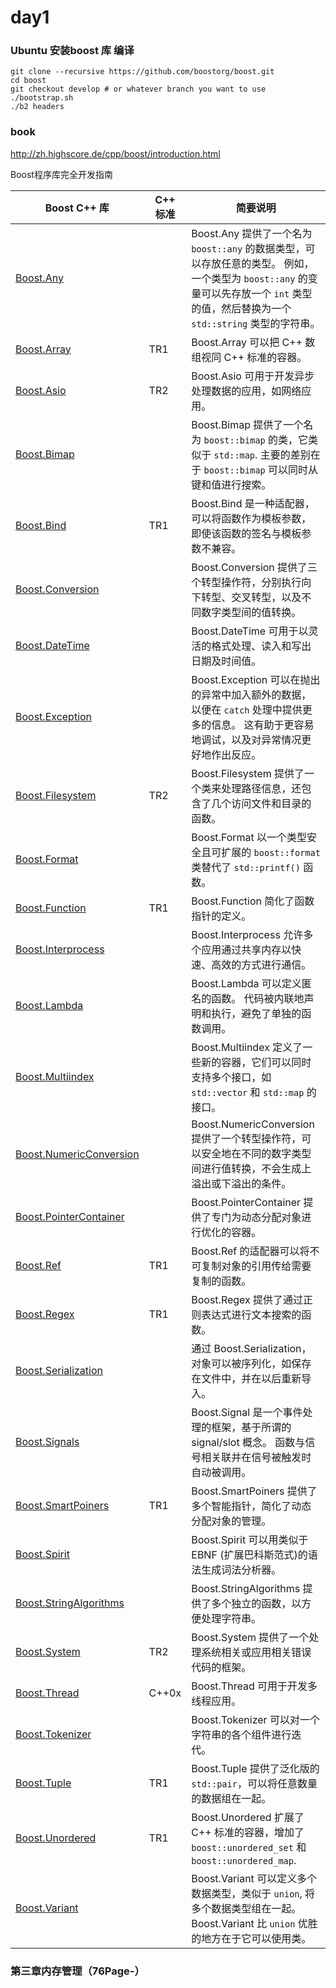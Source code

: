 # day1 

### Ubuntu 安装boost 库 编译

```
git clone --recursive https://github.com/boostorg/boost.git
cd boost
git checkout develop # or whatever branch you want to use
./bootstrap.sh
./b2 headers
```

### book

http://zh.highscore.de/cpp/boost/introduction.html

Boost程序库完全开发指南

| Boost C++ 库                                                 | C++ 标准 | 简要说明                                                     |
| ------------------------------------------------------------ | -------- | ------------------------------------------------------------ |
| [Boost.Any](http://zh.highscore.de/cpp/boost/datastructures.html#datastructures_any) |          | Boost.Any 提供了一个名为 `boost::any` 的数据类型，可以存放任意的类型。 例如，一个类型为 `boost::any` 的变量可以先存放一个 `int` 类型的值，然后替换为一个 `std::string` 类型的字符串。 |
| [Boost.Array](http://zh.highscore.de/cpp/boost/containers.html#containers_array) | TR1      | Boost.Array 可以把 C++ 数组视同 C++ 标准的容器。             |
| [Boost.Asio](http://zh.highscore.de/cpp/boost/asio.html)     | TR2      | Boost.Asio 可用于开发异步处理数据的应用，如网络应用。        |
| [Boost.Bimap](http://zh.highscore.de/cpp/boost/containers.html#containers_bimap) |          | Boost.Bimap 提供了一个名为 `boost::bimap` 的类，它类似于 `std::map`. 主要的差别在于 `boost::bimap` 可以同时从键和值进行搜索。 |
| [Boost.Bind](http://zh.highscore.de/cpp/boost/functionobjects.html#functionobjects_bind) | TR1      | Boost.Bind 是一种适配器，可以将函数作为模板参数，即使该函数的签名与模板参数不兼容。 |
| [Boost.Conversion](http://zh.highscore.de/cpp/boost/castoperators.html#castoperators_conversion) |          | Boost.Conversion 提供了三个转型操作符，分别执行向下转型、交叉转型，以及不同数字类型间的值转换。 |
| [Boost.DateTime](http://zh.highscore.de/cpp/boost/datetime.html) |          | Boost.DateTime 可用于以灵活的格式处理、读入和写出日期及时间值。 |
| [Boost.Exception](http://zh.highscore.de/cpp/boost/errorhandling.html#errorhandling_exception) |          | Boost.Exception 可以在抛出的异常中加入额外的数据，以便在 `catch` 处理中提供更多的信息。 这有助于更容易地调试，以及对异常情况更好地作出反应。 |
| [Boost.Filesystem](http://zh.highscore.de/cpp/boost/filesystem.html) | TR2      | Boost.Filesystem 提供了一个类来处理路径信息，还包含了几个访问文件和目录的函数。 |
| [Boost.Format](http://zh.highscore.de/cpp/boost/stringhandling.html#stringhandling_format) |          | Boost.Format 以一个类型安全且可扩展的 `boost::format` 类替代了 `std::printf()` 函数。 |
| [Boost.Function](http://zh.highscore.de/cpp/boost/functionobjects.html#functionobjects_function) | TR1      | Boost.Function 简化了函数指针的定义。                        |
| [Boost.Interprocess](http://zh.highscore.de/cpp/boost/interprocesscommunication.html) |          | Boost.Interprocess 允许多个应用通过共享内存以快速、高效的方式进行通信。 |
| [Boost.Lambda](http://zh.highscore.de/cpp/boost/functionobjects.html#functionobjects_lambda) |          | Boost.Lambda 可以定义匿名的函数。 代码被内联地声明和执行，避免了单独的函数调用。 |
| [Boost.Multiindex](http://zh.highscore.de/cpp/boost/containers.html#containers_multiindex) |          | Boost.Multiindex 定义了一些新的容器，它们可以同时支持多个接口，如 `std::vector` 和 `std::map` 的接口。 |
| [Boost.NumericConversion](http://zh.highscore.de/cpp/boost/castoperators.html#castoperators_numeric_conversion) |          | Boost.NumericConversion 提供了一个转型操作符，可以安全地在不同的数字类型间进行值转换，不会生成上溢出或下溢出的条件。 |
| [Boost.PointerContainer](http://zh.highscore.de/cpp/boost/smartpointers.html#smartpointers_pointer_container) |          | Boost.PointerContainer 提供了专门为动态分配对象进行优化的容器。 |
| [Boost.Ref](http://zh.highscore.de/cpp/boost/functionobjects.html#functionobjects_ref) | TR1      | Boost.Ref 的适配器可以将不可复制对象的引用传给需要复制的函数。 |
| [Boost.Regex](http://zh.highscore.de/cpp/boost/stringhandling.html#stringhandling_regex) | TR1      | Boost.Regex 提供了通过正则表达式进行文本搜索的函数。         |
| [Boost.Serialization](http://zh.highscore.de/cpp/boost/serialization.html) |          | 通过 Boost.Serialization，对象可以被序列化，如保存在文件中，并在以后重新导入。 |
| [Boost.Signals](http://zh.highscore.de/cpp/boost/eventhandling.html) |          | Boost.Signal 是一个事件处理的框架，基于所谓的 signal/slot 概念。 函数与信号相关联并在信号被触发时自动被调用。 |
| [Boost.SmartPoiners](http://zh.highscore.de/cpp/boost/smartpointers.html) | TR1      | Boost.SmartPoiners 提供了多个智能指针，简化了动态分配对象的管理。 |
| [Boost.Spirit](http://zh.highscore.de/cpp/boost/parser.html) |          | Boost.Spirit 可以用类似于 EBNF (扩展巴科斯范式)的语法生成词法分析器。 |
| [Boost.StringAlgorithms](http://zh.highscore.de/cpp/boost/stringhandling.html#stringhandling_stringalgorithms) |          | Boost.StringAlgorithms 提供了多个独立的函数，以方便处理字符串。 |
| [Boost.System](http://zh.highscore.de/cpp/boost/errorhandling.html#errorhandling_system) | TR2      | Boost.System 提供了一个处理系统相关或应用相关错误代码的框架。 |
| [Boost.Thread](http://zh.highscore.de/cpp/boost/multithreading.html) | C++0x    | Boost.Thread 可用于开发多线程应用。                          |
| [Boost.Tokenizer](http://zh.highscore.de/cpp/boost/stringhandling.html#stringhandling_tokenizer) |          | Boost.Tokenizer 可以对一个字符串的各个组件进行迭代。         |
| [Boost.Tuple](http://zh.highscore.de/cpp/boost/datastructures.html#datastructures_tuple) | TR1      | Boost.Tuple 提供了泛化版的 `std::pair`，可以将任意数量的数据组在一起。 |
| [Boost.Unordered](http://zh.highscore.de/cpp/boost/containers.html#containers_unordered) | TR1      | Boost.Unordered 扩展了 C++ 标准的容器，增加了`boost::unordered_set` 和 `boost::unordered_map`. |
| [Boost.Variant](http://zh.highscore.de/cpp/boost/datastructures.html#datastructures_variant) |          | Boost.Variant 可以定义多个数据类型，类似于 `union`, 将多个数据类型组在一起。 Boost.Variant 比 `union` 优胜的地方在于它可以使用类。 |



### 第三章内存管理（76Page-）

